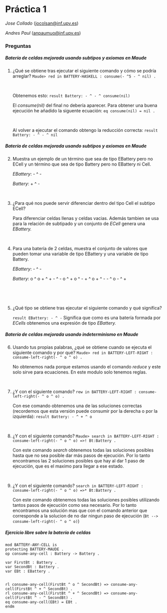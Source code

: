 # Práctica 1

*Jose Collado* (jocolsan@inf.upv.es)

*Andres Paul* (anpaumuo@inf.upv.es)

### Preguntas

##### Baterı́a de celdas mejorada usando subtipos y axiomas en Maude

1. ¿Qué se obtiene tras ejecutar el siguiente comando y cómo se podrı́a
   arreglar?
   `Maude> red in BATTERY-HASKELL : consume(- ^5 - ^ nil) .`

   ​

   Obtenemos esto: 
   `result Battery: - ^ - ^ consume(nil)`

   El *consume(nil)* del final no debería aparecer. Para obtener una buena ejecución he añadido la siguente ecuación:
   `eq consume(nil) = nil .`

   ​

   Al volver a ejecutar el comando obtengo la reducción correcta:
   `result Battery: - ^ - ^ nil`

##### Baterı́a de celdas mejorada usando subtipos y axiomas en Maude

2. Muestra un ejemplo de un término que sea de tipo EBattery pero no ECell y un término que sea de tipo Battery pero no EBattery ni Cell.

   *EBattery*: - ^ -

   *Battery*:   + ^ -

   ​

3. ¿Para qué nos puede servir diferenciar dentro del tipo Cell el subtipo
   ECell?

   Para diferenciar celdas llenas y celdas vacias. Además tambien se usa para la relación de subtipado y un conjunto de *ECell* genera una *EBattery.*

   ​

4. Para una baterı́a de 2 celdas, muestra el conjunto de valores que pueden
   tomar una variable de tipo EBattery y una variable de tipo Battery.

   *EBattery*: - ^ -

   *Battery*: o ^ o   + ^ +   - ^ -    o ^ +   o ^ -   + ^ o  + ^ -   - ^ o   - ^ + 

   ​

   ​

5. ¿Qué tipo se obtiene tras ejecutar el siguiente comando y qué significa?

   `result EBattery: - ^ -`
   Significa que como es una batería formada por *ECells* obtenemos una   expresión de tipo *EBattery.*

##### Baterı́a de celdas mejorada usando indeterminismo en Maude

6. Usando tus propias palabras, ¿qué se obtiene cuando se ejecuta el siguiente  comando y por qué?
   `Maude> red in BATTERY-LEFT-RIGHT : consume-left-right(- ^ o ^ o) .`

   No obtenemos nada porque estamos usando el comando *reduce* y este solo sirve para ecuaciones. En este modulo solo tenemos reglas.

   ​

7. ¿Y con el siguiente comando?
   `rew in BATTERY-LEFT-RIGHT : consume-left-right(- ^ o ^ o) .`

   Con ese comando obtenemos una de las soluciones correctas (recordemos que esta versión puede consumir por la derecha o por la izquierda):
   `result Battery: - ^ + ^ o`

   ​

8. ¿Y con el siguiente comando?
   `Maude> search in BATTERY-LEFT-RIGHT : consume-left-right(- ^ o ^ o) =>! Bt:Battery .`

   Con este comando *search* obtenemos todas las soluciones posibles hasta que no sea posible dar más pasos de ejecución. Por lo tanto encontramos las 2 soluciones posibles que hay al dar 1 paso de ejecución, que es el maximo para llegar a ese estado.

   ​

9. ¿Y con el siguiente comando?
   `search in BATTERY-LEFT-RIGHT : consume-left-right(- ^ o ^ o) =>* Bt:Battery .`

   Con este comando obtenemos todas las soluciones posibles utilizando tantos pasos de ejecución como sea necesario. Por lo tanto encontramos una solución mas que con el comando anterior que corresponde a la solucion de no dar ningun paso de ejecución (`Bt --> consume-left-right(- ^ o ^ o)`)

##### Ejercicio libre sobre la batería de celdas

```maude
mod BATTERY-ANY-CELL is
protecting BATTERY-MAUDE .
op consume-any-cell : Battery -> Battery .

var FirstBt : Battery .
var SecondBt : Battery .
var EBt : EBattery .


rl consume-any-cell(FirstBt ^ o ^ SecondBt) => consume-any-cell(FirstBt ^ + ^ SecondBt) .
rl consume-any-cell(FirstBt ^ + ^ SecondBt) => consume-any-cell(FirstBt ^ - ^ SecondBt) .
eq consume-any-cell(EBt) = EBt .
endm
```


